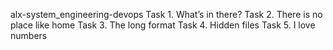 alx-system_engineering-devops
Task 1. What’s in there? 
Task 2. There is no place like home
Task 3. The long format
Task 4. Hidden files 
Task 5. I love numbers
